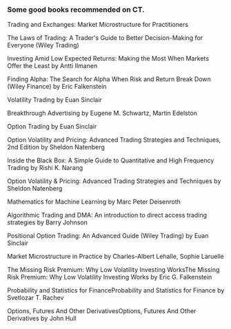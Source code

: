 

### Some good books recommended on CT.

Trading and Exchanges: Market Microstructure for Practitioners

The Laws of Trading: A Trader's Guide to Better Decision-Making for Everyone (Wiley Trading)

Investing Amid Low Expected Returns: Making the Most When Markets Offer the Least by Antti Ilmanen

Finding Alpha: The Search for Alpha When Risk and Return Break Down (Wiley Finance) by Eric Falkenstein

Volatility Trading by Euan Sinclair

Breakthrough Advertising by Eugene M. Schwartz, Martin Edelston

Option Trading by Euan Sinclair

Option Volatility and Pricing: Advanced Trading Strategies and Techniques, 2nd Edition by Sheldon Natenberg

Inside the Black Box: A Simple Guide to Quantitative and High Frequency Trading by Rishi K. Narang

Option Volatility & Pricing: Advanced Trading Strategies and Techniques by Sheldon Natenberg

Mathematics for Machine Learning by Marc Peter Deisenroth

Algorithmic Trading and DMA: An introduction to direct access trading strategies by Barry Johnson

Positional Option Trading: An Advanced Guide (Wiley Trading) by Euan Sinclair

Market Microstructure in Practice by Charles-Albert Lehalle, Sophie Laruelle

The Missing Risk Premium: Why Low Volatility Investing WorksThe Missing Risk Premium: Why Low Volatility Investing Works by Eric G. Falkenstein

Probability and Statistics for FinanceProbability and Statistics for Finance by Svetlozar T. Rachev

Options, Futures And Other DerivativesOptions, Futures And Other Derivatives by John Hull

